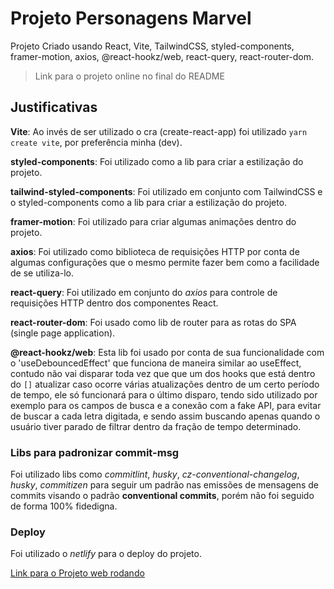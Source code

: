 # Projeto Personagens Marvel

Projeto Criado usando React, Vite, TailwindCSS, styled-components, framer-motion, axios, @react-hookz/web, react-query, react-router-dom.

> Link para o projeto online no final do README

## Justificativas

**Vite**: Ao invés de ser utilizado o cra (create-react-app) foi utilizado `yarn create vite`, por preferência minha (dev).

**styled-components**: Foi utilizado como a lib para criar a estilização do projeto.

**tailwind-styled-components**: Foi utilizado em conjunto com TailwindCSS e o styled-components como a lib para criar a estilização do projeto.

**framer-motion**: Foi utilizado para criar algumas animações dentro do projeto.

**axios**: Foi utilizado como biblioteca de requisições HTTP por conta de algumas configurações que o mesmo permite fazer bem como a facilidade de se utiliza-lo.

**react-query**: Foi utilizado em conjunto do *axios* para controle de requisições HTTP dentro dos componentes React.

**react-router-dom**: Foi usado como lib de router para as rotas do SPA (single page application).

**@react-hookz/web**: Esta lib foi usado por conta de sua funcionalidade com o 'useDebouncedEffect' que funciona de maneira similar ao useEffect, contudo não vai disparar toda vez que que um dos hooks que está dentro do `[]` atualizar caso ocorre várias atualizações dentro de um certo período de tempo, ele só funcionará para o último disparo, tendo sido utilizado por exemplo para os campos de busca e a conexão com a fake API, para evitar de buscar a cada letra digitada, e sendo assim buscando apenas quando o usuário tiver parado de filtrar dentro da fração de tempo determinado.

### Libs para padronizar commit-msg

Foi utilizado libs como _commitlint_, _husky_, _cz-conventional-changelog_, _husky_, _commitizen_ para seguir um padrão nas emissões de mensagens de commits visando o padrão **conventional commits**, porém não foi seguido de forma 100% fidedigna.

### Deploy

Foi utilizado o _netlify_ para o deploy do projeto.

[Link para o Projeto web rodando](https://keen-medovik-a4ebbb.netlify.app/)
